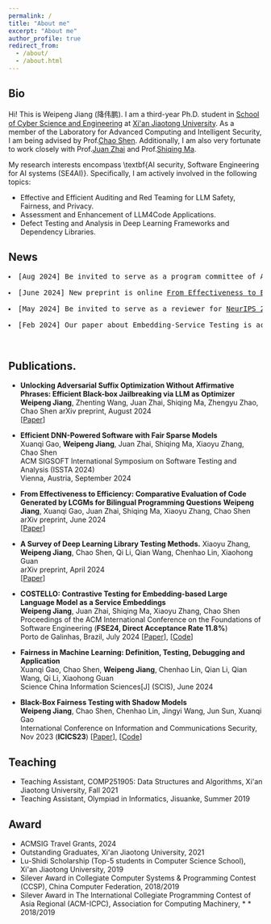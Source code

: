 ```yaml
---
permalink: /
title: "About me"
excerpt: "About me"
author_profile: true
redirect_from: 
  - /about/
  - /about.html
---
```


## Bio
Hi! This is Weipeng Jiang (降伟鹏). I am a third-year Ph.D. student in [School of Cyber Science and Engineering](http://cybersec.xjtu.edu.cn/) at [Xi'an Jiaotong University](http://en.xjtu.edu.cn/). As a member of the Laboratory for Advanced Computing and Intelligent Security, I am being advised by Prof.[Chao Shen](https://gr.xjtu.edu.cn/en/web/cshen/home).
Additionally, I am also very fortunate to work closely with Prof.[Juan Zhai](https://people.cs.umass.edu/~juanzhai/?_gl=1*1qkfoiq*_gcl_au*MTIxNDA2NTU2MC4xNzAxNjE3NjUy*_ga*Nzg0NzEzNTg3LjE3MDE2MTc2NTQ.*_ga_21RLS0L7EB*MTcwNzk2MzE0OS4yNS4wLjE3MDc5NjMxNDkuMC4wLjA.) and Prof.[Shiqing Ma](https://people.cs.umass.edu/~shiqingma/). 

My research interests encompass \textbf{AI security, Software Engineering for AI systems (SE4AI)}. Specifically, I am actively involved in the following topics:

* Effective and Efficient Auditing and Red Teaming for LLM Safety, Fairness, and Privacy.
* Assessment and Enhancement of LLM4Code Applications.
* Defect Testing and Analysis in Deep Learning Frameworks and Dependency Libraries.


## News

<div class="highlight">
  <pre>
<li>[Aug 2024] Be invited to serve as a program committee of Artifact Evaluation Track of <a href="https://conf.researchr.org/track/icse-2025/icse-2025-artifact-evaluation">ICSE 2025</a>.</li>
<li>[June 2024] New preprint is online <a href="https://arxiv.org/abs/2406.00602#/">From Effectiveness to Efficiency: Comparative Evaluation of Code Generated by LCGMs for Bilingual Programming Questions</a>.</li>
<li>[May 2024] Be invited to serve as a reviewer for <a href="https://neurips.cc/Conferences/2024/CallForPapers#/">NeurIPS 2024</a>.</li>
<li>[Feb 2024] Our paper about Embedding-Service Testing is accepted by FSE'24.</li>
  </pre>
</div>



## Publications.

* **Unlocking Adversarial Suffix Optimization Without Affirmative Phrases: Efficient Black-box Jailbreaking via LLM as Optimizer**   
**Weipeng Jiang**, Zhenting Wang, Juan Zhai, Shiqing Ma, Zhengyu Zhao, Chao Shen
arXiv preprint, August 2024   
\[[Paper](http://arxiv.org/abs/2408.11313)\]

* **Efficient DNN-Powered Software with Fair Sparse Models**   
Xuanqi Gao, **Weipeng Jiang**, Juan Zhai, Shiqing Ma, Xiaoyu Zhang, Chao Shen   
ACM SIGSOFT International Symposium on Software Testing and Analysis (ISSTA 2024)   
Vienna, Austria, September 2024

* **From Effectiveness to Efficiency: Comparative Evaluation of Code Generated by LCGMs for Bilingual Programming Questions**
**Weipeng Jiang**, Xuanqi Gao, Juan Zhai, Shiqing Ma, Xiaoyu Zhang, Chao Shen   
arXiv preprint, June 2024   
\[[Paper](https://arxiv.org/abs/2406.00602#/)\]

* **A Survey of Deep Learning Library Testing Methods.**
Xiaoyu Zhang, **Weipeng Jiang**, Chao Shen, Qi Li, Qian Wang, Chenhao Lin, Xiaohong Guan     
arXiv preprint, April 2024   
\[[Paper](https://arxiv.org/abs/2404.17871#/)\]


* **COSTELLO: Contrastive Testing for Embedding-based Large Language Model as a Service Embeddings**   
**Weipeng Jiang**, Juan Zhai, Shiqing Ma, Xiaoyu Zhang, Chao Shen    
Proceedings of the ACM International Conference on the Foundations of Software Engineering (**FSE24, Direct Acceptance Rate 11.8%**)   
Porto de Galinhas, Brazil, July 2024
\[[Paper](https://dl.acm.org/doi/pdf/10.1145/3643767)\], \[[Code](https://github.com/lenijwp/COSTELLO)\] 


* **Fairness in Machine Learning: Definition, Testing, Debugging and Application**  
Xuanqi Gao, Chao Shen, **Weipeng Jiang**, Chenhao Lin, Qian Li, Qian Wang, Qi Li, Xiaohong Guan  
Science China Information Sciences[J] (SCIS), June 2024

* **Black-Box Fairness Testing with Shadow Models**     
**Weipeng Jiang**, Chao Shen, Chenhao Lin, Jingyi Wang, Jun Sun, Xuanqi Gao   
International Conference on Information and Communications Security, Nov 2023 (**ICICS23**)
\[[Paper](https://link.springer.com/chapter/10.1007/978-981-99-7356-9_28#/)\], \[[Code](https://github.com/lenijwp/Black-box-Discrimination-Finder)\] 




## Teaching

* Teaching Assistant, COMP251905: Data Structures and Algorithms, Xi'an Jiaotong University, Fall 2021
* Teaching Assistant, Olympiad in Informatics, Jisuanke, Summer 2019


## Award
* ACMSIG Travel Grants, 2024
* Outstanding Graduates, Xi'an Jiaotong University, 2021
* Lu-Shidi Scholarship (Top-5 students in Computer Science School), Xi'an Jiaotong University, 2019
* Silever Award in Collegiate Computer Systems & Programming Contest (CCSP), China Computer Federation, 2018/2019
* Silever Award in The International Collegiate Programming Contest of Asia Regional (ACM-ICPC), Association for Computing Machinery, * * 2018/2019
